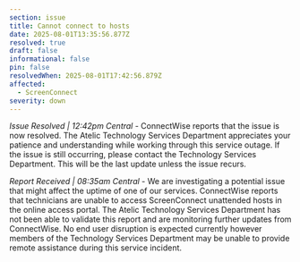 ```yaml
---
section: issue
title: Cannot connect to hosts
date: 2025-08-01T13:35:56.877Z
resolved: true
draft: false
informational: false
pin: false
resolvedWhen: 2025-08-01T17:42:56.879Z
affected:
  - ScreenConnect
severity: down
---
```

*Issue Resolved | 12:42pm Central* - ConnectWise reports that the issue is now resolved. The Atelic Technology Services Department appreciates your patience and understanding while working through this service outage. If the issue is still occurring, please contact the Technology Services Department. This will be the last update unless the issue recurs.

*Report Received | 08:35am Central* - We are investigating a potential issue that might affect the uptime of one of our services. ConnectWise reports that technicians are unable to access ScreenConnect unattended hosts in the online access portal. The Atelic Technology Services Department has not been able to validate this report and are monitoring further updates from ConnectWise. No end user disruption is expected currently however members of the Technology Services Department may be unable to provide remote assistance during this service incident.